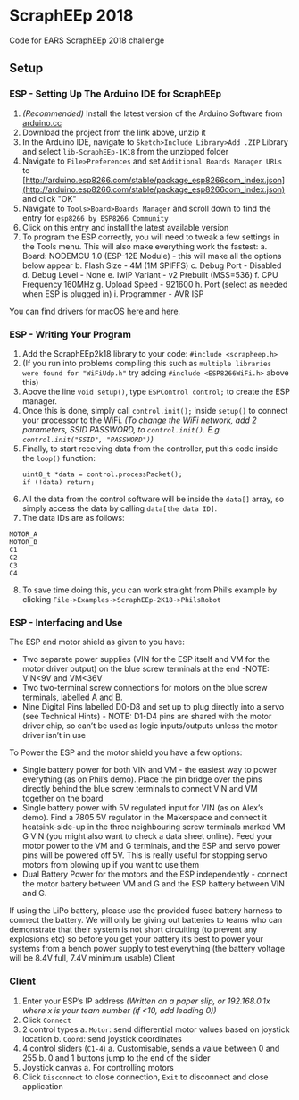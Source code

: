 # ScraphEEp 2018
Code for EARS ScraphEEp 2018 challenge

## Setup
### ESP - Setting Up The Arduino IDE for ScraphEEp
1. *(Recommended)* Install the latest version of the Arduino Software from [arduino.cc](http://www.arduino.cc)
2. Download the project from the link above, unzip it 
3. In the Arduino IDE, navigate to `Sketch>Include Library>Add .ZIP` Library and select `lib-ScraphEEp-1K18` from the unzipped folder
4. Navigate to `File>Preferences` and set `Additional Boards Manager URLs` to [http://arduino.esp8266.com/stable/package_esp8266com_index.json](http://arduino.esp8266.com/stable/package_esp8266com_index.json) and click "OK"
5. Navigate to `Tools>Board>Boards Manager` and scroll down to find the entry for `esp8266 by ESP8266 Community`
6. Click on this entry and install the latest available version
7. To program the ESP correctly, you will need to tweak a few settings in the Tools menu. This will also make everything work the fastest:
	a. Board: NODEMCU 1.0 (ESP-12E Module) - this will make all the options below appear
	b. Flash Size - 4M (1M SPIFFS)
	c. Debug Port - Disabled
	d. Debug Level - None
	e. IwIP Variant - v2 Prebuilt (MSS=536)
	f. CPU Frequency 160MHz
	g. Upload Speed - 921600
	h. Port (select as needed when ESP is plugged in)
	i. Programmer - AVR ISP
	
You can find drivers for macOS [here](https://github.com/adrianmihalko/ch340g-ch34g-ch34x-mac-os-x-driver/archive/master.zip) and [here](http://www.silabs.com/Support%20Documents/Software/Mac_OSX_VCP_Driver.zip).

### ESP - Writing Your Program
1. Add the ScraphEEp2k18 library to your code: `#include <scrapheep.h>`
2. (If you run into problems compiling this such as `multiple libraries were found for "WiFiUdp.h"` try adding `#include <ESP8266WiFi.h>` above this)
3. Above the line `void setup()`, type `ESPControl control;` to create the ESP manager.
4. Once this is done, simply call `control.init();` inside `setup()` to connect your processor to the WiFi.
	*(To change the WiFi network, add 2 parameters, SSID PASSWORD, to `control.init()`. E.g. `control.init("SSID", "PASSWORD")`)*
5. Finally, to start receiving data from the controller, put this code inside the `loop()` function:
	```
	uint8_t *data = control.processPacket();
	if (!data) return;
	```
6. All the data from the control software will be inside the `data[]` array, so simply access the data by calling `data[the data ID]`.
7. The data IDs are as follows:
```
MOTOR_A
MOTOR_B
C1
C2
C3
C4
```
8. To save time doing this, you can work straight from Phil’s example by clicking `File->Examples->ScraphEEp-2K18->PhilsRobot`


### ESP - Interfacing and Use
The ESP and motor shield as given to you have:
- Two separate power supplies (VIN for the ESP itself and VM for the motor driver output) on the blue screw terminals at the end -NOTE:  VIN<9V and VM<36V
- Two two-terminal screw connections for motors on the blue screw terminals, labelled A and B.
- Nine Digital Pins labelled D0-D8 and set up to plug directly into a servo (see Technical Hints) - NOTE: D1-D4 pins are shared with the motor driver chip, so can’t be used as logic inputs/outputs unless the motor driver isn’t in use

To Power the ESP and the motor shield you have a few options:
- Single battery power for both VIN and VM - the easiest way to power everything (as on Phil’s demo). Place the pin bridge over the pins directly behind the blue screw terminals to connect VIN and VM together on the board
- Single battery power with 5V regulated input for VIN (as on Alex’s demo). Find a 7805 5V regulator in the Makerspace and connect it heatsink-side-up in the three neighbouring screw terminals marked VM G VIN (you might also want to check a data sheet online). Feed your motor power to the VM and G terminals, and the ESP and servo power pins will be powered off 5V. This is really useful for stopping servo motors from blowing up if you want to use them
- Dual Battery Power for the motors and the ESP independently - connect the motor battery between VM and G and the ESP battery between VIN and G.

If using the LiPo battery, please use the provided fused battery harness to connect the battery. We will only be giving out batteries to teams who can demonstrate that their system is not short circuiting (to prevent any explosions etc) so before you get your battery it’s best to power your systems from a bench power supply to test everything (the battery voltage will be 8.4V full, 7.4V minimum usable)
Client

### Client
1. Enter your ESP’s IP address *(Written on a paper slip, or 192.168.0.1x where x is your team number (if <10, add leading 0))*
2. Click `Connect`
3. 2 control types
a. `Motor`: send differential motor values based on joystick location
b. `Coord`: send joystick coordinates
4. 4 control sliders (`C1-4`)
a. Customisable, sends a value between 0 and 255
b. 0 and 1 buttons jump to the end of the slider
5. Joystick canvas
a. For controlling motors
6. Click `Disconnect` to close connection, `Exit` to disconnect and close application
